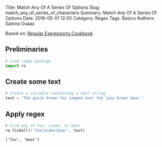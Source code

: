 Title: Match Any Of A Series Of Options
Slug: match_any_of_series_of_characters
Summary: Match Any Of A Series Of Options
Date: 2016-05-01 12:00
Category: Regex
Tags: Basics
Authors: Samira Ouaaz



Based on: [Regular Expressions Cookbook](http://shop.oreilly.com/product/0636920023630.do)

## Preliminaries


```python
# Load regex package
import re
```

## Create some text


```python
# Create a variable containing a text string
text = 'The quick brown fox jumped over the lazy brown bear.'
```

## Apply regex


```python
# Find any of fox, snake, or bear
re.findall(r'fox|snake|bear', text)
```




    ['fox', 'bear']


